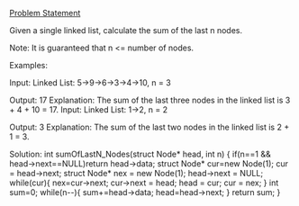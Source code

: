 [Problem Statement](https://www.geeksforgeeks.org/problems/find-the-sum-of-last-n-nodes-of-the-linked-list/1)

Given a single linked list, calculate the sum of the last n nodes.

Note: It is guaranteed that n <= number of nodes.

Examples:

Input: Linked List: 5->9->6->3->4->10, n = 3

Output: 17
Explanation: The sum of the last three nodes in the linked list is 3 + 4 + 10 = 17.
Input: Linked List: 1->2, n = 2

Output: 3
Explanation: The sum of the last two nodes in the linked list is 2 + 1 = 3.


Solution:
int sumOfLastN_Nodes(struct Node* head, int n) 
{
    if(n==1 && head->next==NULL)return head->data;
    struct Node* cur=new Node(1);
    cur  = head->next;
    struct Node* nex = new Node(1);
    head->next = NULL;
    while(cur){
        nex=cur->next;
        cur->next = head;
        head = cur;
        cur = nex;
    }
    int sum=0;
    while(n--){
        sum+=head->data;
        head=head->next;
    }
    return sum;
}